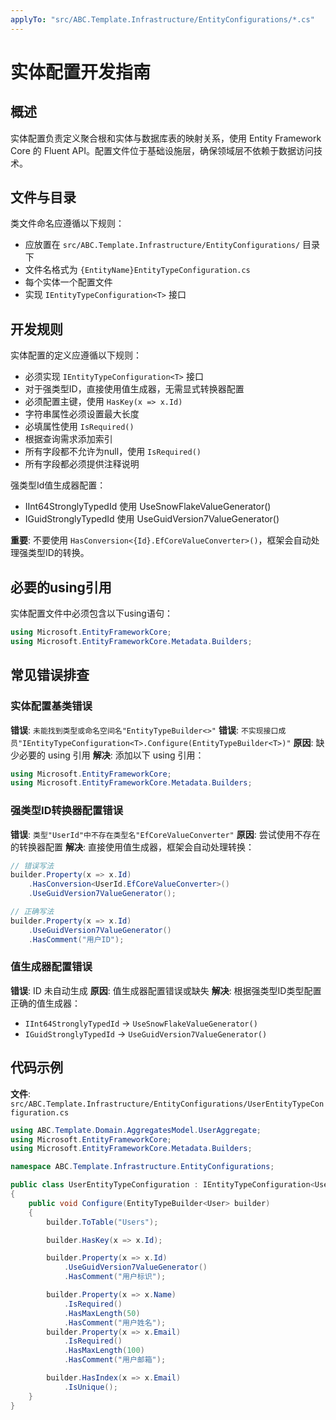```yaml
---
applyTo: "src/ABC.Template.Infrastructure/EntityConfigurations/*.cs"
---
```


# 实体配置开发指南

## 概述

实体配置负责定义聚合根和实体与数据库表的映射关系，使用 Entity Framework Core 的 Fluent API。配置文件位于基础设施层，确保领域层不依赖于数据访问技术。

## 文件与目录

类文件命名应遵循以下规则：
- 应放置在 `src/ABC.Template.Infrastructure/EntityConfigurations/` 目录下
- 文件名格式为 `{EntityName}EntityTypeConfiguration.cs`
- 每个实体一个配置文件
- 实现 `IEntityTypeConfiguration<T>` 接口

## 开发规则

实体配置的定义应遵循以下规则：
- 必须实现 `IEntityTypeConfiguration<T>` 接口
- 对于强类型ID，直接使用值生成器，无需显式转换器配置
- 必须配置主键，使用 `HasKey(x => x.Id)`
- 字符串属性必须设置最大长度
- 必填属性使用 `IsRequired()`
- 根据查询需求添加索引
- 所有字段都不允许为null，使用 `IsRequired()`
- 所有字段都必须提供注释说明

强类型Id值生成器配置：
- IInt64StronglyTypedId 使用 UseSnowFlakeValueGenerator()
- IGuidStronglyTypedId 使用 UseGuidVersion7ValueGenerator()

**重要**: 不要使用 `HasConversion<{Id}.EfCoreValueConverter>()`，框架会自动处理强类型ID的转换。

## 必要的using引用

实体配置文件中必须包含以下using语句：
```csharp
using Microsoft.EntityFrameworkCore;
using Microsoft.EntityFrameworkCore.Metadata.Builders;
```

## 常见错误排查

### 实体配置基类错误
**错误**: `未能找到类型或命名空间名"EntityTypeBuilder<>"`
**错误**: `不实现接口成员"IEntityTypeConfiguration<T>.Configure(EntityTypeBuilder<T>)"`
**原因**: 缺少必要的 using 引用
**解决**: 添加以下 using 引用：
```csharp
using Microsoft.EntityFrameworkCore;
using Microsoft.EntityFrameworkCore.Metadata.Builders;
```

### 强类型ID转换器配置错误
**错误**: `类型"UserId"中不存在类型名"EfCoreValueConverter"`
**原因**: 尝试使用不存在的转换器配置
**解决**: 直接使用值生成器，框架会自动处理转换：
```csharp
// 错误写法
builder.Property(x => x.Id)
    .HasConversion<UserId.EfCoreValueConverter>()
    .UseGuidVersion7ValueGenerator();

// 正确写法
builder.Property(x => x.Id)
    .UseGuidVersion7ValueGenerator()
    .HasComment("用户ID");
```

### 值生成器配置错误
**错误**: ID 未自动生成
**原因**: 值生成器配置错误或缺失
**解决**: 根据强类型ID类型配置正确的值生成器：
- `IInt64StronglyTypedId` → `UseSnowFlakeValueGenerator()`
- `IGuidStronglyTypedId` → `UseGuidVersion7ValueGenerator()`

## 代码示例

**文件**: `src/ABC.Template.Infrastructure/EntityConfigurations/UserEntityTypeConfiguration.cs`

```csharp
using ABC.Template.Domain.AggregatesModel.UserAggregate;
using Microsoft.EntityFrameworkCore;
using Microsoft.EntityFrameworkCore.Metadata.Builders;

namespace ABC.Template.Infrastructure.EntityConfigurations;

public class UserEntityTypeConfiguration : IEntityTypeConfiguration<User>
{
    public void Configure(EntityTypeBuilder<User> builder)
    {
        builder.ToTable("Users");

        builder.HasKey(x => x.Id);

        builder.Property(x => x.Id)
            .UseGuidVersion7ValueGenerator()
            .HasComment("用户标识");

        builder.Property(x => x.Name)
            .IsRequired()
            .HasMaxLength(50)
            .HasComment("用户姓名");
        builder.Property(x => x.Email)
            .IsRequired()
            .HasMaxLength(100)
            .HasComment("用户邮箱");

        builder.HasIndex(x => x.Email)
            .IsUnique();
    }
}
```
